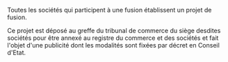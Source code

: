 Toutes les sociétés qui participent à une fusion établissent un projet de fusion.


Ce projet est déposé au greffe du tribunal de commerce du siège desdites sociétés pour être annexé au registre du commerce et des sociétés et fait l'objet d'une publicité dont les modalités sont fixées par décret en Conseil d'Etat.

